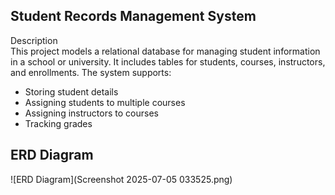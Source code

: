 ## Student Records Management System

 Description  
This project models a relational database for managing student information in a school or university. It includes tables for students, courses, instructors, and enrollments. The system supports:

- Storing student details  
- Assigning students to multiple courses  
- Assigning instructors to courses  
- Tracking grades

## ERD Diagram
![ERD Diagram](Screenshot 2025-07-05 033525.png)
